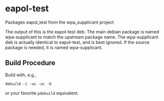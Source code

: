 # eapol-test
Packages eapol_test from the wpa_supplicant project

The output of this is the eapol-test deb. The main debian package is named wpa-supplicant to match the upstream package name. The wpa-supplicant deb is actually identical to eapol-test, and is best ignored. If the source package is needed, it is named wpa-supplicant.

## Build Procedure
Build with, e.g.,
```shell
debuild -i -us -uc -b
```
or your favorite `pdebuild` equivalent. 

